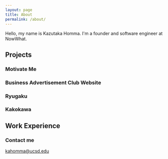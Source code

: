 ```yaml
---
layout: page
title: About
permalink: /about/
---
```


Hello, my name is Kazutaka Homma.
I'm a founder and software engineer at NowWhat.

## Projects

### Motivate Me

### Business Advertisement Club Website

### Ryugaku

### Kakokawa

## Work Experience

### Contact me

[kahomma@ucsd.edu](mailto:kahomma@ucsd.edu)
